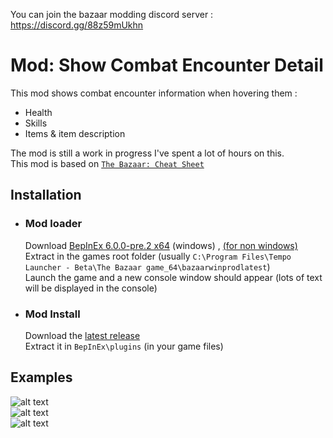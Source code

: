 You can join the bazaar modding discord server : https://discord.gg/88z59mUkhn
# Mod: Show Combat Encounter Detail
This mod shows combat encounter information when hovering them :
- Health
- Skills
- Items & item description  

The mod is still a work in progress I've spent a lot of hours on this.  
This mod is based on [`The Bazaar: Cheat Sheet`](https://jade-dead-e8e.notion.site/The-Bazaar-Cheat-Sheet-13531ff9bda580e19a10c96bb6d9e346#13831ff9bda580a4b8e3d1da20ab4576)

## Installation
- ### Mod loader
   Download [BepInEx 6.0.0-pre.2 x64](https://github.com/BepInEx/BepInEx/releases/download/v6.0.0-pre.2/BepInEx-Unity.IL2CPP-win-x64-6.0.0-pre.2.zip) (windows)  , [(for non windows)](https://github.com/BepInEx/BepInEx
)  
   Extract in the games root folder (usually `C:\Program Files\Tempo Launcher - Beta\The Bazaar game_64\bazaarwinprodlatest`)  
   Launch the game and a new console window should appear (lots of text will be displayed in the console)
- ### Mod Install
  Download the [latest release](https://github.com/Infarcactus/Mod-The-Bazaar-Show-Combat-Encounter-Detail/releases)  
  Extract it in `BepInEx\plugins` (in your game files)

## Examples
![alt text](Github_Examples/1.png)  
![alt text](Github_Examples/2.png)  
![alt text](Github_Examples/3.png)
